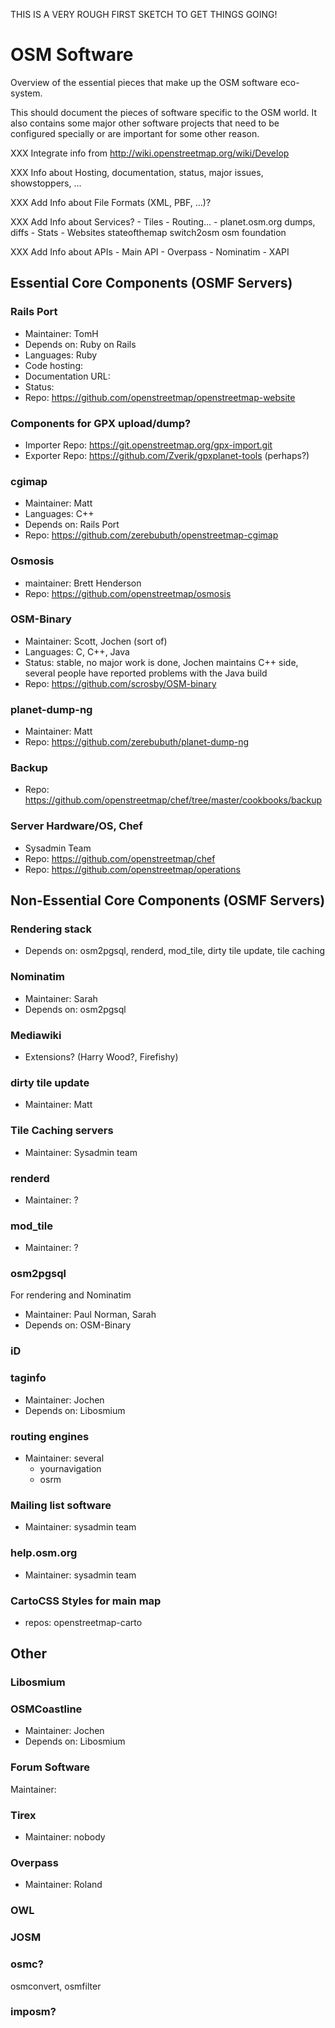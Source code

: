 
THIS IS A VERY ROUGH FIRST SKETCH TO GET THINGS GOING!

# OSM Software

Overview of the essential pieces that make up the OSM software eco-system.

This should document the pieces of software specific to the OSM world. It also
contains some major other software projects that need to be configured
specially or are important for some other reason.

XXX Integrate info from http://wiki.openstreetmap.org/wiki/Develop

XXX Info about Hosting, documentation, status, major issues, showstoppers, ...

XXX Add Info about File Formats (XML, PBF, ...)?

XXX Add Info about Services?
    - Tiles
    - Routing...
    - planet.osm.org
        dumps, diffs
    - Stats
    - Websites
        stateofthemap
        switch2osm
        osm foundation

XXX Add Info about APIs
    - Main API
    - Overpass
    - Nominatim
    - XAPI

## Essential Core Components (OSMF Servers)

### Rails Port

* Maintainer: TomH
* Depends on: Ruby on Rails
* Languages: Ruby
* Code hosting:
* Documentation URL:
* Status:
* Repo: https://github.com/openstreetmap/openstreetmap-website

### Components for GPX upload/dump?

* Importer Repo: https://git.openstreetmap.org/gpx-import.git
* Exporter Repo: https://github.com/Zverik/gpxplanet-tools (perhaps?)

### cgimap

* Maintainer: Matt
* Languages: C++
* Depends on: Rails Port
* Repo: https://github.com/zerebubuth/openstreetmap-cgimap

### Osmosis

* maintainer: Brett Henderson
* Repo: https://github.com/openstreetmap/osmosis

### OSM-Binary

* Maintainer: Scott, Jochen (sort of)
* Languages: C, C++, Java
* Status: stable, no major work is done, Jochen maintains C++ side, several people
    have reported problems with the Java build
* Repo: https://github.com/scrosby/OSM-binary

### planet-dump-ng

* Maintainer: Matt
* Repo: https://github.com/zerebubuth/planet-dump-ng

### Backup

* Repo: https://github.com/openstreetmap/chef/tree/master/cookbooks/backup

### Server Hardware/OS, Chef

* Sysadmin Team
* Repo: https://github.com/openstreetmap/chef
* Repo: https://github.com/openstreetmap/operations

## Non-Essential Core Components (OSMF Servers)

### Rendering stack

* Depends on: osm2pgsql, renderd, mod_tile, dirty tile update, tile caching

### Nominatim

* Maintainer: Sarah
* Depends on: osm2pgsql

### Mediawiki

* Extensions? (Harry Wood?, Firefishy)

### dirty tile update

* Maintainer: Matt

### Tile Caching servers

* Maintainer: Sysadmin team

### renderd

* Maintainer: ?

### mod_tile

* Maintainer: ?

### osm2pgsql

For rendering and Nominatim

* Maintainer: Paul Norman, Sarah
* Depends on: OSM-Binary

### iD

### taginfo

* Maintainer: Jochen
* Depends on: Libosmium

### routing engines

* Maintainer: several
  * yournavigation
  * osrm


### Mailing list software

* Maintainer: sysadmin team

### help.osm.org

* Maintainer: sysadmin team

### CartoCSS Styles for main map

* repos: openstreetmap-carto

## Other

### Libosmium

### OSMCoastline

* Maintainer: Jochen
* Depends on: Libosmium

### Forum Software

Maintainer:

### Tirex

* Maintainer: nobody

### Overpass

* Maintainer: Roland

### OWL

### JOSM


### osmc?

osmconvert, osmfilter

### imposm?

